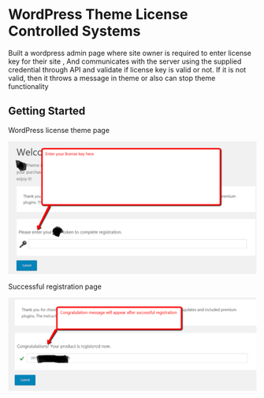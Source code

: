 # WordPress Theme License Controlled Systems
Built a wordpress admin page where site owner is required to enter license key for their site , And communicates with the server using the supplied credential through API and validate if license key is valid or not. If it is not valid, then it throws a message in theme or also can stop theme functionality

<h2>Getting Started</h2>

 <span>WordPress license theme page</span>
 
![alt text](https://github.com/zeeshanweb/work_sample/blob/master/image1.png?raw=true)

<span>Successful registration page</span>

![alt text](https://github.com/zeeshanweb/work_sample/blob/master/image4.png)
